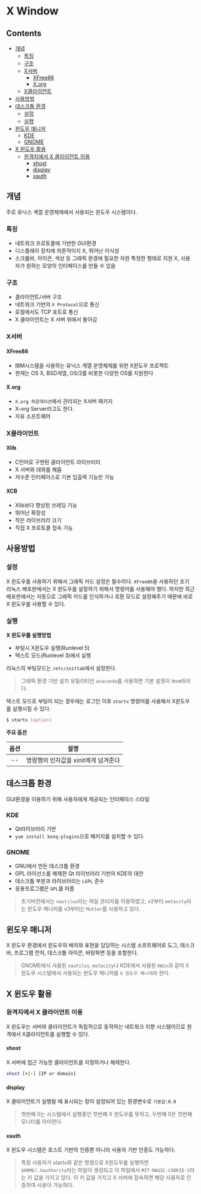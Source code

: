 X Window
===
Contents
---
- [개념](#개념)
  - [특징](#특징)
  - [구조](#구조)
  - [X서버](#x서버)
    - [XFree86](#xfree86)
    - [X.org](#x\.org)
  - [X클라이언트](#x클라이언트)
- [사용방법](#사용방법)
- [데스크톱 환경](#데스크톱-환경)
  - [설정](#설정)
  - [실행](#실행)
- [윈도우 매니저](#윈도우-매니저)
  - [KDE](#kde)
  - [GNOME](#gnome)
- [X 윈도우 활용](#x-윈도우-활용)
    - [원격지에서 X 클라이언트 이용](#원격지에서-x-클라이언트-이용)
      - [xhost](#xhost)
      - [display](#display)
      - [xauth](#xauth)


개념
---
주로 유닉스 계열 운영체제에서 사용되는 윈도우 시스템이다.

### 특징
- 네트워크 프로토콜에 기반한 GUI환경
- 디스플레이 장치에 의존적이지 X, 뛰어난 이식성
- 스크롤바, 아이콘, 색상 등 그래픽 환경에 필요한 자원 특정한 형태로 지원 X, 사용자가 원하는 모양의 인터페이스를 만들 수 있음

### 구조
- 클라이언트/서버 구조
- 네트워크 기반의 `X Protocol`으로 통신
- 로컬에서도 TCP 포트로 통신
- X 클라이언트는 X 서버 위에서 돌아감

### X서버
#### XFree86
- IBM시스템을 사용하는 유닉스 계열 운영체제를 위한 X윈도우 프로젝트
- 현재는 OS X, BSD게열, OS/2를 비롯한 다양한 OS를 지원한다

#### X.org
- `X.org 파운데이션`에서 관리되는 X서버 패키지
- X-org Server라고도 한다.
- 자유 소프트웨어

### X클라이언트
#### Xlib
- C언어로 구현된 클라이언트 라이브러리
- X 서버와 대화를 해줌
- 저수준 인터페이스로 기본 입출력 기능만 가능

#### XCB
- Xlib보다 향상된 쓰레딩 기능
- 뛰어난 확장성
- 작은 라이브러리 크기
- 직접 X 프로토콜 접속 기능

사용방법
---

### 설정
X 윈도우를 사용하기 위해서 그래픽 카드 설정은 필수이다. `XFree86`을 사용하던 초기 리눅스 배포판에서는 X 윈도우를 설정하기 위해서 명령어를 사용해야 했다. 하지만 최근 배포판에서는 자동으로 그래픽 카드를 인식하거나 호환 모드로 설정해주기 때문에 바로 X 윈도우를 사용할 수 있다.

### 실행
**X 윈도우를 실행방법**
- 부팅시 X윈도우 실행(Runlevel 5)
- 텍스트 모드(Runlevel 3)에서 실행

리눅스의 부팅모드는 `/etc/inittab`에서 설정한다.

> 그래픽 환경 기반 설치 유틸리티인 `anaconda`를 사용하면 기본 설정이 level5이다.

텍스트 모드로 부팅이 되는 경우에는 로그인 이후 `startx` 명령어를 사용해서 X윈도우를 실행시킬 수 있다.

```bash
$ startx [option]
```

**주요 옵션**

| 옵션 | 설명     |
| :-------------: | ------------- |
| --     | 명령행의 인자값을 xinit에게 넘겨준다       |

데스크톱 환경
---
GUI환경을 이용하기 위해 사용자에게 제공되는 인터페이스 스타일

### KDE
- Qt라이브러리 기반
- `yum install konq-plugins`으로 패키지를 설치할 수 있다.

### GNOME
- GNU에서 만든 데스크톱 환경
- GPL 라이선스를 해제한 Qt 라이브러리 기반의 KDE의 대안
- 데스크톱 부분과 라이브러리는 `LGPL` 준수
- 응용프로그램은 `GPL`를 따름

> 초기버전에서는 `nautilus`라는 파일 관리자를 이용하였고, v2부터 `metacity`라는 윈도우 매니저를 v3부터는 `Mutter`를 사용하고 있다.

윈도우 매니저
---
X 윈도우 환경에서 윈도우의 배치와 표현을 담당하는 시스템 소프트웨어로 도그,  태스크 바, 프로그램 런처, 데스크톱 아이콘, 바탕화면 등을 포함한다.

> GNOME에서 사용된 `nautilus`, `metacity`나 KDE에서 사용된 `KWin`과 같이 X 윈도우 시스템에서 사용되는 윈도우 매니저를 `X 윈도우 매니저`라 한다.

X 윈도우 활용
---
### 원격지에서 X 클라이언트 이용
X 윈도우는 서버와 클라이언트가 독립적으로 동작하는 네트워크 지향 시스템이므로 원격에서 X클라이언트를 실행할 수 있다.

#### xhost
X 서버에 접근 가능한 클라이언트를 지정하거나 해제한다.

```bash
xhost [+|-] [IP or domain]
```

#### display
X 클라이언트가 실행될 때 표시되는 창이 설정되어 있는 환경변수로 `기본값:0.0`

> 첫번째 0는 시스템에서 실행중인 첫번째 X 윈도우를 뜻하고, 두번째 0은 첫번째 모니터를 의미한다.

#### xauth
X 윈도우 시스템은 호스트 기반의 인증뿐 아니라 사용자 기반 인증도 가능하다.

> 특정 사용자가 startx와 같은 명령으로 X윈도우를 실행하면 `$HOME/.Xauthority`라는 파일이 생성되고 이 파일에서 `MIT-MAGIC-COOKIE-1`라는 키 값을 가지고 있다. 이 키 값을 가지고 X 서버에 접속하면 해당 사용자로 인증하여 사용이 가능하다.
